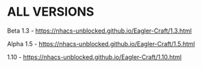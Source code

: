 # ALL VERSIONS

Beta 1.3 - https://nhacs-unblocked.github.io/Eagler-Craft/1.3.html



Alpha 1.5 - https://nhacs-unblocked.github.io/Eagler-Craft/1.5.html


1.10 - https://nhacs-unblocked.github.io/Eagler-Craft/1.10.html
